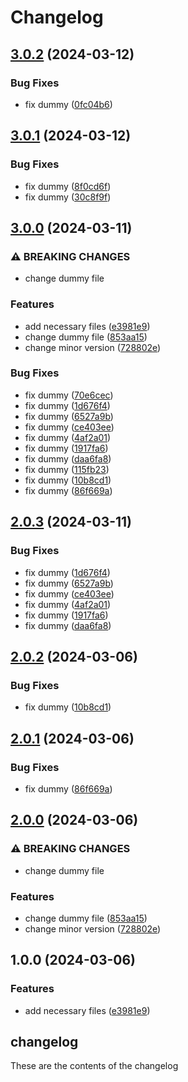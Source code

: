 # Changelog

## [3.0.2](https://github.com/joana-fb/dummy-release/compare/v3.0.1...v3.0.2) (2024-03-12)


### Bug Fixes

* fix dummy ([0fc04b6](https://github.com/joana-fb/dummy-release/commit/0fc04b6144e47f85cc127c44296e4ec47475dce6))

## [3.0.1](https://github.com/joana-fb/dummy-release/compare/v3.0.0...v3.0.1) (2024-03-12)


### Bug Fixes

* fix dummy ([8f0cd6f](https://github.com/joana-fb/dummy-release/commit/8f0cd6f6d9e6c7a84434ab003801bf8175b817db))
* fix dummy ([30c8f9f](https://github.com/joana-fb/dummy-release/commit/30c8f9ff2f70f41e47bc97e0e6143503dac18e0c))

## [3.0.0](https://github.com/joana-fb/dummy-release/compare/v2.0.3...v3.0.0) (2024-03-11)


### ⚠ BREAKING CHANGES

* change dummy file

### Features

* add necessary files ([e3981e9](https://github.com/joana-fb/dummy-release/commit/e3981e9b20fd8c728b96f49d9fee067e5856ce55))
* change dummy file ([853aa15](https://github.com/joana-fb/dummy-release/commit/853aa15e0fd25bab3624db53dc028a1249129804))
* change minor version ([728802e](https://github.com/joana-fb/dummy-release/commit/728802e03e574612b0a3474adcd28e66b73d0523))


### Bug Fixes

* fix dummy ([70e6cec](https://github.com/joana-fb/dummy-release/commit/70e6cec7a69b587e9cecf5db3c963183df500c8f))
* fix dummy ([1d676f4](https://github.com/joana-fb/dummy-release/commit/1d676f49e373c373fcc932dc66f14bc995f0657c))
* fix dummy ([6527a9b](https://github.com/joana-fb/dummy-release/commit/6527a9bd8d91aa20f64da9dbaa3242df26e61d90))
* fix dummy ([ce403ee](https://github.com/joana-fb/dummy-release/commit/ce403ee82f0f8f9c65644d320736a660688555d9))
* fix dummy ([4af2a01](https://github.com/joana-fb/dummy-release/commit/4af2a01bb87d8312474cf887aaa7d858737a142a))
* fix dummy ([1917fa6](https://github.com/joana-fb/dummy-release/commit/1917fa68b65fca3ab939aabdc191000123474417))
* fix dummy ([daa6fa8](https://github.com/joana-fb/dummy-release/commit/daa6fa838df3d66d971c148f0a3fef714240ba5e))
* fix dummy ([115fb23](https://github.com/joana-fb/dummy-release/commit/115fb239fd013b259d8945bca5b7723478d0701b))
* fix dummy ([10b8cd1](https://github.com/joana-fb/dummy-release/commit/10b8cd1b0db65928ca8aa1d943a60bc44084c806))
* fix dummy ([86f669a](https://github.com/joana-fb/dummy-release/commit/86f669a3566268969a994caca27bfe8466b484f4))

## [2.0.3](https://github.com/joana-fb/dummy-release/compare/v2.0.2...v2.0.3) (2024-03-11)


### Bug Fixes

* fix dummy ([1d676f4](https://github.com/joana-fb/dummy-release/commit/1d676f49e373c373fcc932dc66f14bc995f0657c))
* fix dummy ([6527a9b](https://github.com/joana-fb/dummy-release/commit/6527a9bd8d91aa20f64da9dbaa3242df26e61d90))
* fix dummy ([ce403ee](https://github.com/joana-fb/dummy-release/commit/ce403ee82f0f8f9c65644d320736a660688555d9))
* fix dummy ([4af2a01](https://github.com/joana-fb/dummy-release/commit/4af2a01bb87d8312474cf887aaa7d858737a142a))
* fix dummy ([1917fa6](https://github.com/joana-fb/dummy-release/commit/1917fa68b65fca3ab939aabdc191000123474417))
* fix dummy ([daa6fa8](https://github.com/joana-fb/dummy-release/commit/daa6fa838df3d66d971c148f0a3fef714240ba5e))

## [2.0.2](https://github.com/joana-fb/dummy-release/compare/v2.0.1...v2.0.2) (2024-03-06)


### Bug Fixes

* fix dummy ([10b8cd1](https://github.com/joana-fb/dummy-release/commit/10b8cd1b0db65928ca8aa1d943a60bc44084c806))

## [2.0.1](https://github.com/joana-fb/dummy-release/compare/v2.0.0...v2.0.1) (2024-03-06)


### Bug Fixes

* fix dummy ([86f669a](https://github.com/joana-fb/dummy-release/commit/86f669a3566268969a994caca27bfe8466b484f4))

## [2.0.0](https://github.com/joana-fb/dummy-release/compare/v1.0.0...v2.0.0) (2024-03-06)


### ⚠ BREAKING CHANGES

* change dummy file

### Features

* change dummy file ([853aa15](https://github.com/joana-fb/dummy-release/commit/853aa15e0fd25bab3624db53dc028a1249129804))
* change minor version ([728802e](https://github.com/joana-fb/dummy-release/commit/728802e03e574612b0a3474adcd28e66b73d0523))

## 1.0.0 (2024-03-06)


### Features

* add necessary files ([e3981e9](https://github.com/joana-fb/dummy-release/commit/e3981e9b20fd8c728b96f49d9fee067e5856ce55))

## changelog

These are the contents of the changelog
